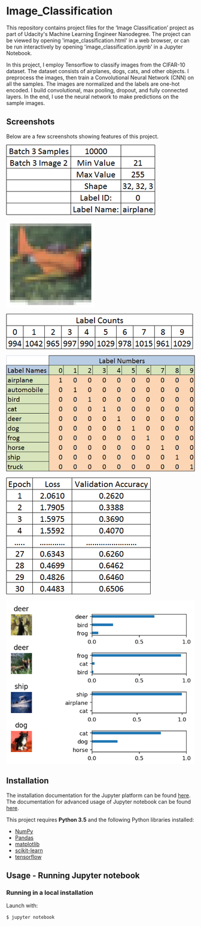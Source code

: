# Image_Classification
This repository contains project files for the ‘Image Classification’ project as part of Udacity's Machine Learning Engineer Nanodegree. The project can be viewed by opening 'image_classification.html' in a web browser, or can be run interactively by opening 'image_classification.ipynb' in a Jupyter Notebook.

In this project, I employ Tensorflow to classify images from the CIFAR-10 dataset. The dataset consists of airplanes, dogs, cats, and other objects. I preprocess the images, then train a Convolutional Neural Network (CNN) on all the samples. The images are normalized and the labels are one-hot encoded. I build  convolutional, max pooling, dropout, and fully connected layers. In the end, I use the neural network to make predictions on the sample images.

## Screenshots
Below are a few screenshots showing features of this project.

![](Project_Images/Bach_stats.png)

![](Project_Images/airplane.png)

![](Project_Images/label_counts.png)

![](Project_Images/one_hot_encoding.png)

![](Project_Images/epochs.png)

![](Project_Images/Predictions.png)

## Installation
The installation documentation for the Jupyter platform can be found [here](https://jupyter.readthedocs.io/en/latest/install.html).
The documentation for advanced usage of Jupyter notebook can be found
[here](https://jupyter-notebook.readthedocs.io/en/latest/).


This project requires **Python 3.5** and the following Python libraries installed:

- [NumPy](http://www.numpy.org/)
- [Pandas](http://pandas.pydata.org)
- [matplotlib](http://matplotlib.org/)
- [scikit-learn](http://scikit-learn.org/stable/)
- [tensorflow](https://www.tensorflow.org/)


## Usage - Running Jupyter notebook

### Running in a local installation

Launch with:

    $ jupyter notebook
